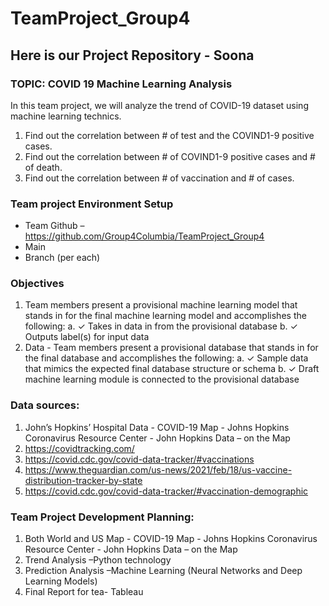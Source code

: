 # TeamProject_Group4

## Here is our Project Repository - Soona

### TOPIC: COVID 19 Machine Learning Analysis
In this team project, we will analyze the trend of COVID-19 dataset using machine learning technics. 
1.	Find out the correlation between # of test and the COVIND1-9 positive cases.
2.	Find out the correlation between # of COVIND1-9 positive cases and # of death.
3.	Find out the correlation between # of vaccination and # of cases.

### Team project Environment Setup
- Team Github – https://github.com/Group4Columbia/TeamProject_Group4
- Main 
- Branch (per each)

### Objectives
1.	Team members present a provisional machine learning model that stands in for the final machine learning model and accomplishes the following: 
a.	✓ Takes in data in from the provisional database 
b.	✓ Outputs label(s) for input data
2.	Data - Team members present a provisional database that stands in for the final database and accomplishes the following: 
a.	✓ Sample data that mimics the expected final database structure or schema 
b.	✓ Draft machine learning module is connected to the provisional database


### Data sources: 
1.	John’s Hopkins’ Hospital Data - COVID-19 Map - Johns Hopkins Coronavirus Resource Center  - John Hopkins Data – on the Map
2.	https://covidtracking.com/
3.	https://covid.cdc.gov/covid-data-tracker/#vaccinations
4.	https://www.theguardian.com/us-news/2021/feb/18/us-vaccine-distribution-tracker-by-state
5.	https://covid.cdc.gov/covid-data-tracker/#vaccination-demographic

### Team Project Development Planning: 
1.	Both World and US Map - COVID-19 Map - Johns Hopkins Coronavirus Resource Center  - John Hopkins Data – on the Map
2.	Trend Analysis –Python technology
3.	Prediction Analysis –Machine Learning (Neural Networks and Deep Learning Models) 
4.	Final Report for tea- Tableau 

